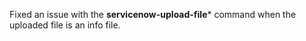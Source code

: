 Fixed an issue with the **servicenow-upload-file*** command when the uploaded file is an info file.
